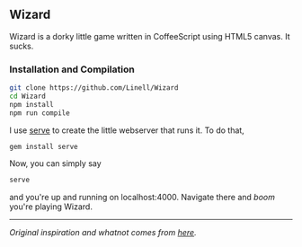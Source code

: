 ## Wizard

Wizard is a dorky little game written in CoffeeScript using HTML5 canvas. It sucks.

### Installation and Compilation

```bash
git clone https://github.com/Linell/Wizard
cd Wizard
npm install
npm run compile
```

I use [serve](http://get-serve.com/) to create the little webserver that runs it. To do that,

```bash
gem install serve
```

Now, you can simply say

```bash
serve
```

and you're up and running on localhost:4000. Navigate there and *boom* you're playing Wizard.

---

*Original inspiration and whatnot comes from [here](http://www.lostdecadegames.com/how-to-make-a-simple-html5-canvas-game/).*
